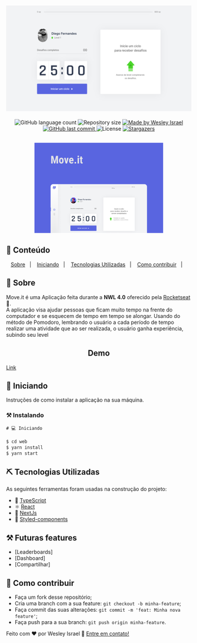 <h2 align="center">
  <img alt="Move-it" title="#Move-it" src=".github/Home.svg"/>
</h2>
  
<p align="center">
  <img alt="GitHub language count" src="https://img.shields.io/github/languages/count/WesleyIsr4/Move-it?color=%2304D361">

  <img alt="Repository size" src="https://img.shields.io/github/repo-size/WesleyIsr4/Move-it">
  	
  <a href="https://www.linkedin.com/in/wesleyisrael/">
    <img alt="Made by Wesley Israel" src="https://img.shields.io/badge/made%20by-WesleyIsr4-%2304D361">
  </a>
	  
  <a href="https://github.com/WesleyIsr4/Move-it/commits/master">
    <img alt="GitHub last commit" src="https://img.shields.io/github/last-commit/WesleyIsr4/Move-it">
  </a>

  <img alt="License" src="https://img.shields.io/badge/license-MIT-brightgreen">
  
  <a href="https://github.com/WesleyIsr4/Move-it/stargazers">
    <img alt="Stargazers" src="https://img.shields.io/github/stars/WesleyIsr4/Move-it?style=social">
  </a>
</p>

<h2 align="center">
  <img alt="Move-it" title="#Move-it" src=".github/Move.it 1.0 (Copy).png" width="350px" />
</h2>

## 📝 Conteúdo

<p align="center">
<a href="#about">Sobre</a>&nbsp;&nbsp;&nbsp;|&nbsp;&nbsp;&nbsp;
<a href="#getting_started">Iniciando</a>&nbsp;&nbsp;&nbsp;|&nbsp;&nbsp;&nbsp;
<a href="#built_using">Tecnologias Utilizadas</a>&nbsp;&nbsp;&nbsp;|&nbsp;&nbsp;&nbsp;
<a href="#contribute">Como contribuir</a>&nbsp;&nbsp;&nbsp;|&nbsp;&nbsp;&nbsp;
</p>

## 🧐 Sobre <a name = "about"></a>

Move.it é uma Aplicação feita durante a **NWL 4.0** oferecido pela [Rocketseat] :rocket:.<br/>
A aplicação visa ajudar pessoas que ficam muito tempo na frente do computador e se esquecem de tempo em tempo
se alongar. Usando do método de Pomodoro, lembrando o usuário a cada período de tempo realizar uma atividade
que ao ser realizada, o usuário ganha experiência, subindo seu level<br/>

<span align="center">
	<h2>Demo</h2>
  <a href="https://moveit-next-75jplvub0-wesleyisr4.vercel.app/">Link</a>
</span>

## 🏁 Iniciando <a name = "getting_started"></a>

Instruções de como instalar a aplicação na sua máquina.

### ⚒ Instalando <a name = "installing"></a>

```
# 💻 Iniciando

$ cd web
$ yarn install
$ yarn start

```

## ⛏️ Tecnologias Utilizadas <a name = "built_using"></a>

As seguintes ferramentas foram usadas na construção do projeto:

- 🔵 [TypeScript][typescript]
- ⚛️ [React][reactjs]
- 🔼 [NextJs][next]
- 💅 [Styled-components][styled-components]

## ⚒ Futuras features

- [Leaderboards]
- [Dashboard]
- [Compartilhar]

## 🤔 Como contribuir <a name = "contribute"></a>

- Faça um fork desse repositório;
- Cria uma branch com a sua feature: `git checkout -b minha-feature`;
- Faça commit das suas alterações: `git commit -m 'feat: Minha nova feature'`;
- Faça push para a sua branch: `git push origin minha-feature`.

Feito com ❤️ por Wesley Israel 👋 [Entre em contato!](https://www.linkedin.com/in/wesleyisrael)

[next]: https://nextjs.org/
[typescript]: https://www.typescriptlang.org/
[reactjs]: https://reactjs.org
[rocketseat]: https://github.com/Rocketseat
[styled-components]: https://styled-components.com/
